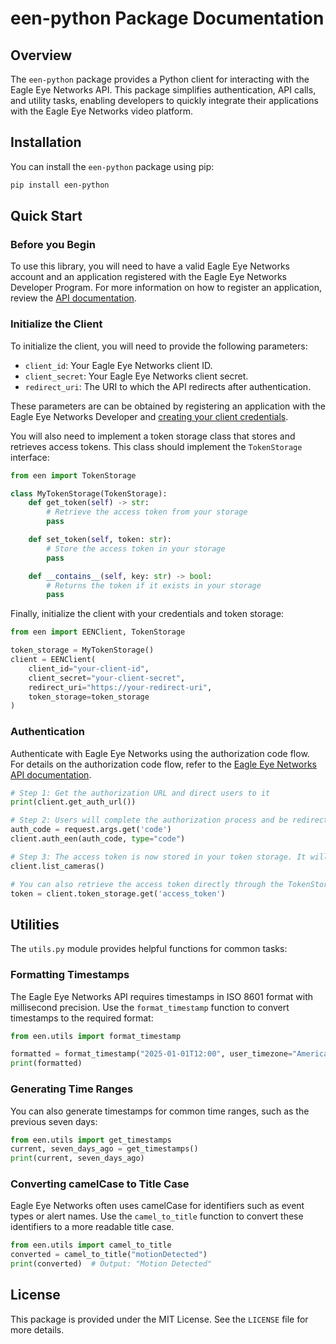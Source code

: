 # een-python Package Documentation

## Overview

The `een-python` package provides a Python client for interacting with the Eagle Eye Networks API. This package simplifies authentication, API calls, and utility tasks, enabling developers to quickly integrate their applications with the Eagle Eye Networks video platform.

## Installation

You can install the `een-python` package using pip:

```bash
pip install een-python
```

## Quick Start

### Before you Begin

To use this library, you will need to have a valid Eagle Eye Networks account and an application registered with the Eagle Eye Networks Developer Program. For more information on how to register an application, review the [API documentation](https://developer.eagleeyenetworks.com/docs/getting-started).

### Initialize the Client

To initialize the client, you will need to provide the following parameters:

- `client_id`: Your Eagle Eye Networks client ID.
- `client_secret`: Your Eagle Eye Networks client secret.
- `redirect_uri`: The URI to which the API redirects after authentication.

These parameters are can be obtained by registering an application with the Eagle Eye Networks Developer and [creating your client credentials](https://developer.eagleeyenetworks.com/docs/client-credentials).

You will also need to implement a token storage class that stores and retrieves access tokens. This class should implement the `TokenStorage` interface:

```python
from een import TokenStorage

class MyTokenStorage(TokenStorage):
    def get_token(self) -> str:
        # Retrieve the access token from your storage
        pass

    def set_token(self, token: str):
        # Store the access token in your storage
        pass

    def __contains__(self, key: str) -> bool:
        # Returns the token if it exists in your storage
        pass
```

Finally, initialize the client with your credentials and token storage:

```python
from een import EENClient, TokenStorage

token_storage = MyTokenStorage()
client = EENClient(
    client_id="your-client-id",
    client_secret="your-client-secret",
    redirect_uri="https://your-redirect-uri",
    token_storage=token_storage
)
```

### Authentication

Authenticate with Eagle Eye Networks using the authorization code flow. For details on the authorization code flow, refer to the [Eagle Eye Networks API documentation](https://developer.eagleeyenetworks.com/docs/login-confidential-client).

```python
# Step 1: Get the authorization URL and direct users to it
print(client.get_auth_url())

# Step 2: Users will complete the authorization process and be redirected to your redirect URI. The authorization code will be included in the query parameters.
auth_code = request.args.get('code')
client.auth_een(auth_code, type="code")

# Step 3: The access token is now stored in your token storage. It will automatically be used for future requests.
client.list_cameras()

# You can also retrieve the access token directly through the TokenStorage interface
token = client.token_storage.get('access_token')
```

## Utilities

The `utils.py` module provides helpful functions for common tasks:

### Formatting Timestamps

The Eagle Eye Networks API requires timestamps in ISO 8601 format with millisecond precision. Use the `format_timestamp` function to convert timestamps to the required format:

```python
from een.utils import format_timestamp

formatted = format_timestamp("2025-01-01T12:00", user_timezone="America/New_York")
print(formatted)
```

### Generating Time Ranges

You can also generate timestamps for common time ranges, such as the previous seven days:

```python
from een.utils import get_timestamps
current, seven_days_ago = get_timestamps()
print(current, seven_days_ago)
```

### Converting camelCase to Title Case

Eagle Eye Networks often uses camelCase for identifiers such as event types or alert names. Use the `camel_to_title` function to convert these identifiers to a more readable title case.


```python
from een.utils import camel_to_title
converted = camel_to_title("motionDetected")
print(converted)  # Output: "Motion Detected"
```


## License

This package is provided under the MIT License. See the `LICENSE` file for more details.
